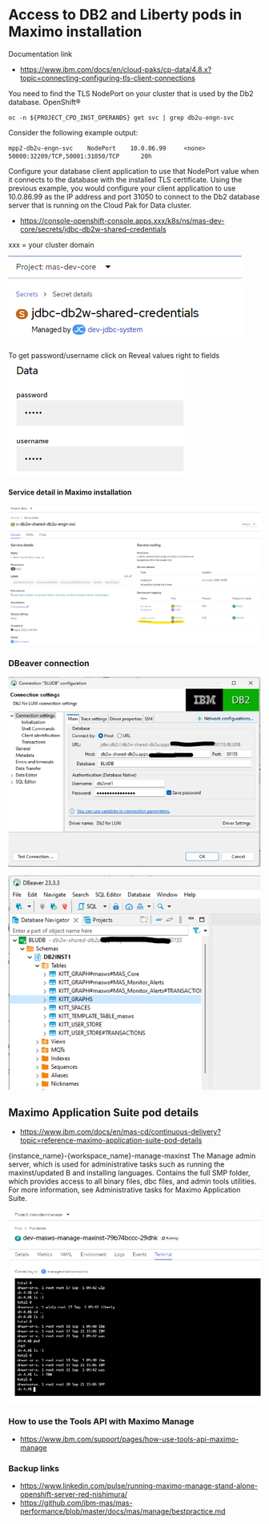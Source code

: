 # Access to DB2 and Liberty pods in Maximo installation

Documentation link

- https://www.ibm.com/docs/en/cloud-paks/cp-data/4.8.x?topic=connecting-configuring-tls-client-connections

You need to find the TLS NodePort on your cluster that is used by the Db2 database.
OpenShift®
```
oc -n ${PROJECT_CPD_INST_OPERANDS} get svc | grep db2u-engn-svc
```
Consider the following example output:
```
mpp2-db2u-engn-svc    NodePort    10.0.86.99     <none>        50000:32209/TCP,50001:31050/TCP      20h
```

Configure your database client application to use that NodePort value when it connects to the database with the installed TLS certificate.
Using the previous example, you would configure your client application to use 10.0.86.99 as the IP address and port 31050 to connect to the Db2 database server that is running on the Cloud Pak for Data cluster.

- https://console-openshift-console.apps.xxx/k8s/ns/mas-dev-core/secrets/jdbc-db2w-shared-credentials

xxx = your cluster domain

![Shared credentials](images/image-5.png)

To get password/username click on Reveal values right to fields
![Click on Reveal values](images/image-7.png)



#### Service detail in Maximo installation
![Alt text](images/image-2.png)

### DBeaver connection
![Alt text](images/image-4.png)

![Alt text](images/image-1.png)

## Maximo Application Suite pod details

- https://www.ibm.com/docs/en/mas-cd/continuous-delivery?topic=reference-maximo-application-suite-pod-details

{instance_name}-{workspace_name}-manage-maxinst
The Manage admin server, which is used for administrative tasks such as running the maxinst/updated B and installing languages. Contains the full SMP folder, which provides access to all binary files, dbc files, and admin tools utilities.
For more information, see Administrative tasks for Maximo Application Suite.

![Alt text](images/image-6.png)

### How to use the Tools API with Maximo Manage

- https://www.ibm.com/support/pages/how-use-tools-api-maximo-manage

### Backup links

- https://www.linkedin.com/pulse/running-maximo-manage-stand-alone-openshift-server-red-nishimura/
- https://github.com/ibm-mas/mas-performance/blob/master/docs/mas/manage/bestpractice.md

